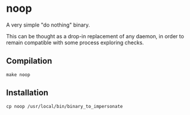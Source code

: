 # noop

A very simple "do nothing" binary.

This can be thought as a drop-in replacement of any daemon, in order to remain
compatible with some process exploring checks.

## Compilation

```
make noop
```

## Installation

```
cp noop /usr/local/bin/binary_to_impersonate
```
